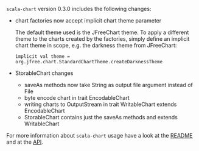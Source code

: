 `scala-chart` version 0.3.0 includes the following changes:

-   chart factories now accept implicit chart theme parameter

    The default theme used is the JFreeChart theme. To apply a different theme to the charts created
    by the factories, simply define an implicit chart theme in scope, e.g. the darkness theme from
    JFreeChart:

        implicit val theme = org.jfree.chart.StandardChartTheme.createDarknessTheme

-   StorableChart changes

    -   saveAs methods now take String as output file argument instead of File
    -   byte encode chart in trait EncodableChart
    -   writing charts to OutputStream in trait WritableChart extends EncodableChart
    -   StorableChart contains just the saveAs methods and extends WritableChart


For more information about `scala-chart` usage have a look at the
[README](https://github.com/wookietreiber/scala-chart#readme) and at the
[API](http://wookietreiber.github.com/scala-chart/latest/api/index.html).
